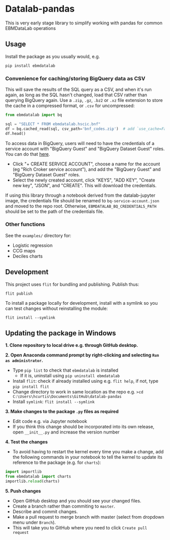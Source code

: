 # Datalab-pandas

This is very early stage library to simplify working with pandas for
common EBMDataLab operations


## Usage

Install the package as you usually would, e.g.

    pip install ebmdatalab

### Convenience for caching/storing BigQuery data as CSV

This will save the results of the SQL query as a CSV, and when it's
run again, as long as the SQL hasn't changed, load that CSV rather
than querying BigQuery again. Use a `.zip`, `.gz`, `.bz2` or `.xz`
file extension to store the cache in a compressed format, or `.csv`
for uncompressed:


```python
from ebmdatalab import bq

sql = "SELECT * FROM ebmdatalab.hscic.bnf"
df = bq.cached_read(sql, csv_path='bnf_codes.zip')  # add `use_cache=False` to override
df.head()

```

To access data in BigQuery, users will need to have the credentials of a service account with "BigQuery Guest" and "BigQuery Dataset Guest" roles.
You can do that [here](https://console.cloud.google.com/iam-admin/serviceaccounts?project=ebmdatalab).

* Click "+ CREATE SERVICE ACCOUNT", choose a name for the account (eg "Rich Croker service account"), and add the "BigQuery Guest" and "BigQuery Dataset Guest" roles.
* Select the newly created account, click "KEYS", "ADD KEY", "Create new key", "JSON", and "CREATE".  This will download the credentials.

If using this library through a notebook derived from the datalab-jupyter image, the credentials file should be renamed to `bq-service-account.json` and moved to the repo root.
Otherwise, `EBMDATALAB_BQ_CREDENTIALS_PATH` should be set to the path of the credentials file.


### Other functions

See the `examples/` directory for:

* Logistic regression
* CCG maps
* Deciles charts


## Development

This project uses `flit` for bundling and publishing. Publish thus:

    flit publish

To install a package locally for development, install with a symlink so you can test changes without reinstalling the module:

    flit install --symlink
    
 ## Updating the package in Windows
 
**1. Clone repository to local drive e.g. through GitHub desktop.**

**2. Open Anaconda command prompt by right-clicking and selecting `Run as administrator`.**
  - Type `pip list` to check that `ebmdatalab` is installed
    - If it is, uninstall using `pip uninstall ebmdatalab`
  - Install `flit`: check if already installed using e.g. `flit help`, if not, type `pip install flit`
  - Change directory to work in same location as the repo e.g. `>cd C:\Users\hcurtis\Documents\GitHub\datalab-pandas`
  - Install `symlink`: `flit install --symlink`
  
**3. Make changes to the package `.py` files as required**
   - Edit code e.g. via Jupyter notebook
   - If you think this change should be incorporated into its own release, open `__init__.py` and increase the version number
   
**4. Test the changes**
   - To avoid having to restart the kernel every time you make a change, add the following commands in your notebook to tell the kernel to update its reference to the package (e.g. for `charts`):
```python
import importlib
from ebmdatalab import charts
importlib.reload(charts)
```

**5. Push changes**
   - Open GitHub desktop and you should see your changed files.
   - Create a branch rather than commiting to `master`.
   - Describe and commit changes.
   - Make a pull request to merge branch with master (select from dropdown menu under `Branch`). 
   - This will take you to GitHub where you need to click `Create pull request`
